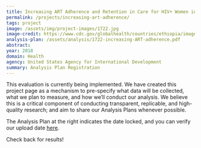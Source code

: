```yaml
---
title: Increasing ART Adherence and Retention in Care for HIV+ Women in Ethiopia
permalink: /projects/increasing-art-adherence/
tags: project  
image: /assets/img/project-images/1722.jpg  
image-credit: https://www.cdc.gov/globalhealth/countries/ethiopia/images/ethiopia_bloodwork.jpg
analysis-plan: /assets/analysis/1722-increasing-ART-adherence.pdf
abstract: 
year: 2018  
domain: Health
agency: United States Agency for International Development
summary: Analysis Plan Registration
---
```

This evaluation is currently being implemented. We have created this project page as a mechanism to pre-specify what data will be collected, what we plan to measure, and how we’ll conduct our analysis. We believe this is a critical component of conducting transparent, replicable, and high-quality research; and aim to share our Analysis Plans whenever possible.

The Analysis Plan at the right indicates the date locked, and you can verify our upload date <a href="https://github.com/gsa-oes/office-of-evaluation-sciences/tree/master/assets/analysis">here</a>. 

Check back for results!
